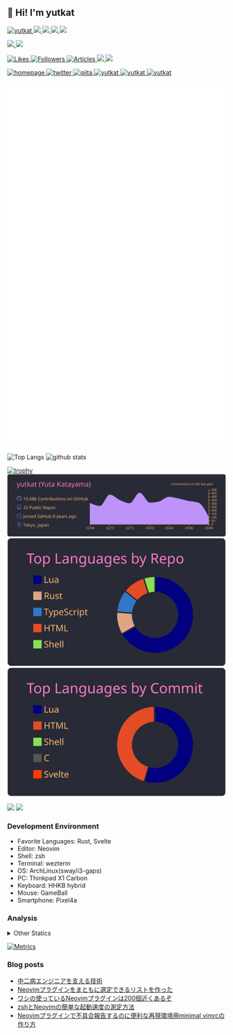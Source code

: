 ## 👋 Hi! I'm yutkat

<p align="left"> 
  <a href="https://github.com/yutkat/yutkat/">
    <img src="https://komarev.com/ghpvc/?username=yutkat" alt="yutkat" />
  </a>
  <a href="http://twitter.com/yutkat">
    <img height="20" src="https://img.shields.io/twitter/follow/yutkat?label=Twitter&logo=twitter&style=flat" />
  </a>
  <a href="https://github.com/yutkat">
    <img height="20" src="https://img.shields.io/github/followers/yutkat?label=follow&logo=github&style=flat" />
  </a>
  <a href="https://www.reddit.com/user/yutkat">
    <img height="20" src="https://img.shields.io/reddit/user-karma/combined/yutkat?label=Reddit&logo=reddit&style=flat" />
  </a>
  <a href="https://stackoverflow.com/users/5720201/yutkat">
    <img height="20" src="https://img.shields.io/stackexchange/stackoverflow/r/5720201?label=StackOverflow&logo=stack-overflow&style=flat" />
  </a>
</p>

<p align="left"> 
  <a href="https://gitstar-ranking.com/yutkat">
    <img height="20" src="https://img.shields.io/endpoint?label=star ranking&url=https%3A%2F%2Fgitstar-ranking.com%2Fusers%2Fyutkat%2Fshields" />
  </a>
  <a href="https://user-badge.committers.top/japan/yutkat">
    <img height="20" src="https://user-badge.committers.top/japan/yutkat.svg" />
  </a>
</p>

<p align="left">
  <a href="https://zenn.dev/yutakatay">
    <img height="20" src="https://badgen.org/img/zenn/yutakatay/likes?style=plastic" alt="Likes" />
  </a>
  <a href="https://zenn.dev/yutakatay">
    <img height="20" src="https://badgen.org/img/zenn/yutakatay/followers?style=plastic" alt="Followers" />
  </a>
  <a href="https://zenn.dev/yutakatay">
    <img height="20" src="https://badgen.org/img/zenn/yutakatay/articles?style=plastic" alt="Articles" />
  </a>
  <a href="http://qiita.com/yutkat">
    <img height="20" src="https://qiita-badge.apiapi.app/s/yutkat/contributions.svg" />
  </a>
  <a href="http://qiita.com/yutkat">
    <img height="20" src="https://qiita-badge.apiapi.app/s/yutkat/posts.svg" />
  </a>
</p>

<p align="left"> 
  <a href="https://yutkat.github.io/">
    <img alt="homepage" width="30px" src="https://simpleicons.org/icons/homeassistantcommunitystore.svg" />
  </a>
  <a href="https://twitter.com/yutkat">
    <img alt="twitter" width="30px" src="https://simpleicons.org/icons/twitter.svg" />
  </a>
  <a href="https://qiita.com/yutkat">
    <img alt="qiita" width="30px" src="https://simpleicons.org/icons/qiita.svg" />
  </a>
  <a href="https://dev.to/yutkat" target="blank">
    <img src="https://cdn.jsdelivr.net/npm/simple-icons@3.0.1/icons/dev-dot-to.svg" alt="yutkat" height="30" width="30" />
  </a>
  <a href="https://stackoverflow.com/users/yutkat" target="blank">
    <img src="https://cdn.jsdelivr.net/npm/simple-icons@3.0.1/icons/stackoverflow.svg" alt="yutkat" height="30" width="30" />
  </a>
  <a href="https://www.quora.com/profile/Yutkat" target="blank">
    <img src="https://simpleicons.org/icons/quora.svg" alt="yutkat" height="30" width="30" />
  </a>
</p>

<!-- ![Metrics](https://metrics.lecoq.io/yutkat) -->
![Metrics](https://github.com/yutkat/yutkat/blob/main/github-metrics.svg)

<p align="left"> 
  <img alt="Top Langs" height="150px" src="https://github-readme-stats.vercel.app/api/top-langs/?username=yutkat&layout=compact&count_private=true&show_icons=true&show_icons=true&theme=onedark" />
  <img alt="github stats" height="150px" src="https://github-readme-stats.vercel.app/api?username=yutkat&count_private=true&show_icons=true&show_icons=true&theme=onedark" />
</p>

[![trophy](https://github-profile-trophy.vercel.app/?username=yutkat&theme=gruvbox)](https://github.com/ryo-ma/github-profile-trophy)
[![](https://raw.githubusercontent.com/yutkat/yutkat/master/profile-summary-card-output/dracula/0-profile-details.svg)](https://github.com/vn7n24fzkq/github-profile-summary-cards)
[![](https://raw.githubusercontent.com/yutkat/yutkat/master/profile-summary-card-output/dracula/1-repos-per-language.svg)](https://github.com/vn7n24fzkq/github-profile-summary-cards)
[![](https://raw.githubusercontent.com/yutkat/yutkat/master/profile-summary-card-output/dracula/2-most-commit-language.svg)](https://github.com/vn7n24fzkq/github-profile-summary-cards)

[![](https://activity-graph.herokuapp.com/graph?username=yutkat&theme=github)](https://activity-graph.herokuapp.com/graph?username=yutkat&theme=github)
[![](https://github-readme-streak-stats.herokuapp.com/?user=yutkat&theme=dark)](https://github-readme-streak-stats.herokuapp.com/?user=yutkat&theme=dark)

### Development Environment

- Favorite Languages: Rust, Svelte
- Editor: Neovim
- Shell: zsh
- Terminal: wezterm
- OS: ArchLinux(sway/i3-gaps)
- PC: Thinkpad X1 Carbon
- Keyboard: HHKB hybrid
- Mouse: GameBall
- Smartphone: Pixel4a

### Analysis

<!-- <img height="150" src="https://github.com/yutkat/yutkat/blob/master/images/stat.svg" alt="Alternative Text"/> -->

<details>
  <summary>Other Statics</summary>

  <!--START_SECTION:waka-->
![Code Time](http://img.shields.io/badge/Code%20Time-6%2C712%20hrs%206%20mins-blue)

![Lines of code](https://img.shields.io/badge/From%20Hello%20World%20I%27ve%20Written-195.3%20thousand%20lines%20of%20code-blue)

**🐱 My GitHub Data** 

> 📦 45.6 kB Used in GitHub's Storage 
 > 
> 🏆 2,603 Contributions in the Year 2023
 > 
> 🚫 Not Opted to Hire
 > 
> 📜 103 Public Repositories 
 > 
> 🔑 2 Private Repositories 
 > 
**I'm an Early 🐤** 

```text
🌞 Morning                1542 commits        ██████░░░░░░░░░░░░░░░░░░░   25.91 % 
🌆 Daytime                2075 commits        █████████░░░░░░░░░░░░░░░░   34.87 % 
🌃 Evening                1448 commits        ██████░░░░░░░░░░░░░░░░░░░   24.33 % 
🌙 Night                  886 commits         ████░░░░░░░░░░░░░░░░░░░░░   14.89 % 
```
📅 **I'm Most Productive on Monday** 

```text
Monday                   1039 commits        ████░░░░░░░░░░░░░░░░░░░░░   17.46 % 
Tuesday                  971 commits         ████░░░░░░░░░░░░░░░░░░░░░   16.32 % 
Wednesday                930 commits         ████░░░░░░░░░░░░░░░░░░░░░   15.63 % 
Thursday                 943 commits         ████░░░░░░░░░░░░░░░░░░░░░   15.85 % 
Friday                   824 commits         ███░░░░░░░░░░░░░░░░░░░░░░   13.85 % 
Saturday                 528 commits         ██░░░░░░░░░░░░░░░░░░░░░░░   08.87 % 
Sunday                   716 commits         ███░░░░░░░░░░░░░░░░░░░░░░   12.03 % 
```


📊 **This Week I Spent My Time On** 

```text
🕑︎ Time Zone: Asia/Tokyo

💬 Programming Languages: 
Other                    56 hrs 42 mins      ████████████████████████░   94.55 % 
sh                       2 hrs 36 mins       █░░░░░░░░░░░░░░░░░░░░░░░░   04.35 % 
Lua                      15 mins             ░░░░░░░░░░░░░░░░░░░░░░░░░   00.44 % 
Markdown                 11 mins             ░░░░░░░░░░░░░░░░░░░░░░░░░   00.32 % 
Bash                     6 mins              ░░░░░░░░░░░░░░░░░░░░░░░░░   00.18 % 

🔥 Editors: 
Chrome                   56 hrs 36 mins      ████████████████████████░   94.39 % 
Zsh                      2 hrs 36 mins       █░░░░░░░░░░░░░░░░░░░░░░░░   04.35 % 
Neovim                   45 mins             ░░░░░░░░░░░░░░░░░░░░░░░░░   01.27 % 

💻 Operating System: 
Linux                    59 hrs 58 mins      █████████████████████████   100.00 % 
```

**I Mostly Code in Lua** 

```text
Lua                      51 repos            ██████████████████░░░░░░░   70.83 % 
HTML                     2 repos             █░░░░░░░░░░░░░░░░░░░░░░░░   02.78 % 
TypeScript               2 repos             █░░░░░░░░░░░░░░░░░░░░░░░░   02.78 % 
Vim Script               2 repos             █░░░░░░░░░░░░░░░░░░░░░░░░   02.78 % 
JavaScript               1 repo              ░░░░░░░░░░░░░░░░░░░░░░░░░   01.39 % 
```



**Timeline**

![Lines of Code chart](https://raw.githubusercontent.com/yutkat/yutkat/main/assets/bar_graph.png)


 Last Updated on 09/08/2023 19:36:16 UTC
<!--END_SECTION:waka-->
</details>


[![Metrics](https://github.com/yutkat/yutkat/actions/workflows/main.yml/badge.svg)](https://github.com/yutkat/yutkat/actions/workflows/main.yml)

### Blog posts

<!-- BLOG-POST-LIST:START -->
- [中二病エンジニアを支える技術](https://zenn.dev/yutakatay/articles/chuunibyou-engineer)
- [Neovimプラグインをまともに選定できるリストを作った](https://zenn.dev/yutakatay/articles/neovim-pluginlist)
- [ワシの使っているNeovimプラグインは200個近くあるぞ](https://zenn.dev/yutakatay/articles/neovim-plugins-2022)
- [zshとNeovimの簡単な起動速度の測定方法](https://zenn.dev/yutakatay/articles/zsh-neovim-speedcheck)
- [Neovimプラグインで不具合報告するのに便利な再現環境用minimal vimrcの作り方](https://zenn.dev/yutakatay/articles/neovim-minimal-config)
<!-- BLOG-POST-LIST:END -->
